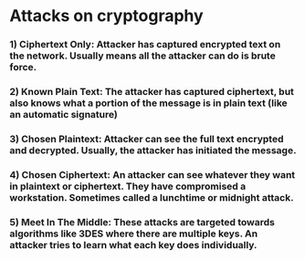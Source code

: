 # Attacks on cryptography

### 1) Ciphertext Only: Attacker has captured encrypted text on the network. Usually means all the attacker can do is brute force.

### 2) Known Plain Text: The attacker has captured ciphertext, but also knows what a portion of the message is in plain text (like an automatic signature)

### 3) Chosen Plaintext: Attacker can see the full text encrypted and decrypted. Usually, the attacker has initiated the message.

### 4) Chosen Ciphertext: An attacker can see whatever they want in plaintext or ciphertext. They have compromised a workstation. Sometimes called a lunchtime or midnight attack.

### 5) Meet In The Middle: These attacks are targeted towards algorithms like 3DES where there are multiple keys. An attacker tries to learn what each key does individually.
